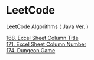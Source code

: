 # LeetCode
LeetCode Algorithms ( Java Ver. )

[168. Excel Sheet Column Title](/src/answer/ExcelSheetColumnTitle.java)  
[171. Excel Sheet Column Number](/src/answer/ExcelSheetColumnNumber.java)  
[174. Dungeon Game](/src/answer/DungeonGame.java)